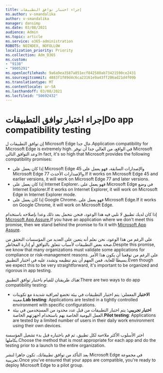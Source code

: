 ```yaml
---
title: إجراء اختبار توافق التطبيقات
ms.author: v-smandalika
author: v-smandalika
manager: dansimp
ms.date: 03/08/2021
audience: Admin
ms.topic: article
ms.service: o365-administration
ROBOTS: NOINDEX, NOFOLLOW
localization_priority: Priority
ms.collection: Adm_O365
ms.custom:
- "9138"
- "9005291"
ms.openlocfilehash: 9a6a9ea3587a851ecf842588ab73421590ce2431
ms.sourcegitcommit: 4883f1f89d4c6ca23161e9a43ff206ad21d4f09b
ms.translationtype: MT
ms.contentlocale: ar-SA
ms.lasthandoff: 03/08/2021
ms.locfileid: "50692432"
---
```

# <a name="do-app-compatibility-testing"></a><span data-ttu-id="6c2db-102">إجراء اختبار توافق التطبيقات</span><span class="sxs-lookup"><span data-stu-id="6c2db-102">Do app compatibility testing</span></span>

<span data-ttu-id="6c2db-103">إن توافق التطبيقات ل Microsoft Edge عال جدا.</span><span class="sxs-lookup"><span data-stu-id="6c2db-103">Application compatibility for Microsoft Edge is extremely high.</span></span> <span data-ttu-id="6c2db-104">في الواقع، من العالي جدا أن توفر Microsoft وعد التوافق التالي:</span><span class="sxs-lookup"><span data-stu-id="6c2db-104">In fact, it's so high that Microsoft provides the following compatibility promises:</span></span>
- <span data-ttu-id="6c2db-105">إذا كان يعمل على Microsoft Edge 45 والإصدارات السابقة، فهو يعمل على Microsoft Edge 77 والإصدارات الأحدث.</span><span class="sxs-lookup"><span data-stu-id="6c2db-105">If it works on Microsoft Edge 45 and earlier versions, it will work on Microsoft Edge 77 and later versions.</span></span>
- <span data-ttu-id="6c2db-106">إذا كان يعمل على Internet Explorer، فهو يعمل على Microsoft Edge في وضع Internet Explorer.</span><span class="sxs-lookup"><span data-stu-id="6c2db-106">If it works on Internet Explorer, it will work on Microsoft Edge in Internet Explorer mode.</span></span>
- <span data-ttu-id="6c2db-107">إذا كان يعمل على Google Chrome، فهو يعمل على Microsoft Edge.</span><span class="sxs-lookup"><span data-stu-id="6c2db-107">If it works on Google Chrome, it will work on Microsoft Edge.</span></span>

<span data-ttu-id="6c2db-108">إذا كان لديك تطبيق لا نلبي فيه هذا الوعود، فنحن نتحمل بعد ذلك وعدا بإصلاحه باستخدام [Microsoft App Assure.](https://www.microsoft.com/fasttrack/microsoft-365/app-assure)</span><span class="sxs-lookup"><span data-stu-id="6c2db-108">If you have an application where we don't meet this promise, then we stand behind the promise to fix it with [Microsoft App Assure](https://www.microsoft.com/fasttrack/microsoft-365/app-assure).</span></span>

<span data-ttu-id="6c2db-109">على الرغم من هذا الوعود، نحن نعلم أنه يتعين على العديد من المؤسسات التحقق من صحة بعض التطبيقات لأسباب تتعلق بالتوافق أو إدارة المخاطر.</span><span class="sxs-lookup"><span data-stu-id="6c2db-109">Despite this promise, we know that many organizations must validate some applications for compliance or risk-management reasons.</span></span> <span data-ttu-id="6c2db-110">على الرغم من توقعنا أن يكون هذا الأمر بسيطا للغاية، فمن المهم أن يتم تنظيمه وتشدد عليه في اختبار التطبيق.</span><span class="sxs-lookup"><span data-stu-id="6c2db-110">Even though we expect this to be very straightforward, it's important to be organized and rigorous in app testing.</span></span>

<span data-ttu-id="6c2db-111">هناك طريقتان للقيام باختبار توافق التطبيق:</span><span class="sxs-lookup"><span data-stu-id="6c2db-111">There are two ways to do app compatibility testing:</span></span>

- <span data-ttu-id="6c2db-112">**الاختبار** المعملي: يتم اختبار التطبيقات في بيئة تخضع لمراقبة شديدة مع تكوينات معينة.</span><span class="sxs-lookup"><span data-stu-id="6c2db-112">**Lab testing**: Applications are tested in a tightly controlled environment with specific configurations.</span></span>
- <span data-ttu-id="6c2db-113">**اختبار تجريبي:** يتم اختبار التطبيقات من قبل عدد محدود من المستخدمين في بيئة العمل اليومية الخاصة بهم باستخدام أجهزتهم الخاصة.</span><span class="sxs-lookup"><span data-stu-id="6c2db-113">**Pilot testing**: Applications are tested by a limited number of users in their daily work environment using their own devices.</span></span>

<span data-ttu-id="6c2db-114">اختر الأسلوب الأكثر ملاءمة لكل تطبيق، ثم قم باختباره قبل بدء تشغيل المؤسسة بكاملها.</span><span class="sxs-lookup"><span data-stu-id="6c2db-114">Choose the method that is most appropriate for each app and do the testing prior to a launch to the entire organization.</span></span>

<span data-ttu-id="6c2db-115">بعد التأكد من توافق تطبيقاتك، تكون جاهزا لنشر Microsoft Edge في مجموعة تجريبية.</span><span class="sxs-lookup"><span data-stu-id="6c2db-115">Once you've ensured that your apps are compatible, you're ready to deploy Microsoft Edge to a pilot group.</span></span>
